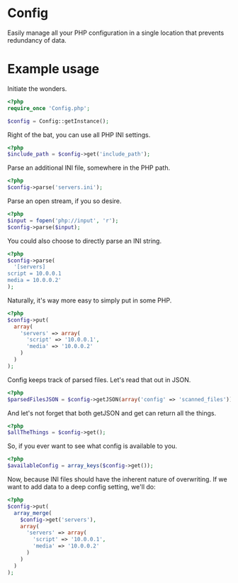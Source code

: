 Config
======

Easily manage all your PHP configuration in a single location that prevents redundancy of data.

Example usage
=============

Initiate the wonders.

```php
<?php
require_once 'Config.php';

$config = Config::getInstance();
```

Right of the bat, you can use all PHP INI settings.

```php
<?php
$include_path = $config->get('include_path');
```

Parse an additional INI file, somewhere in the PHP path.

```php
<?php
$config->parse('servers.ini');
```

Parse an open stream, if you so desire.

```php
<?php
$input = fopen('php://input', 'r');
$config->parse($input);
```

You could also choose to directly parse an INI string.

```php
<?php
$config->parse(
  '[servers]
script = 10.0.0.1
media = 10.0.0.2'
);
```

Naturally, it's way more easy to simply put in some PHP.
```php
<?php
$config->put(
  array(
    'servers' => array(
      'script' => '10.0.0.1',
      'media' => '10.0.0.2'
    )
  )
);
```

Config keeps track of parsed files.
Let's read that out in JSON.

```php
<?php
$parsedFilesJSON = $config->getJSON(array('config' => 'scanned_files'));
```

And let's not forget that both getJSON and get can return all the things.

```php
<?php
$allTheThings = $config->get();
```

So, if you ever want to see what config is available to you.

```php
<?php
$availableConfig = array_keys($config->get());
```

Now, because INI files should have the inherent nature of overwriting.
If we want to add data to a deep config setting, we'll do:

```php
<?php
$config->put(
  array_merge(
    $config->get('servers'),
    array(
      'servers' => array(
        'script' => '10.0.0.1',
        'media' => '10.0.0.2'
      )
    )
  )
);
```
